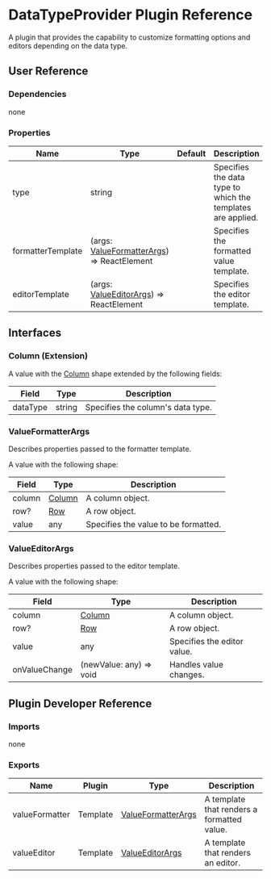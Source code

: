 # DataTypeProvider Plugin Reference

A plugin that provides the capability to customize formatting options and editors depending on the data type.

## User Reference

### Dependencies

none

### Properties

Name | Type | Default | Description
-----|------|---------|------------
type | string | | Specifies the data type to which the templates are applied.
formatterTemplate | (args: [ValueFormatterArgs](#value-formatter-args)) => ReactElement | | Specifies the formatted value template.
editorTemplate | (args: [ValueEditorArgs](#value-editor-args)) => ReactElement | | Specifies the editor template.

## Interfaces

### <a name="column"></a>Column (Extension)

A value with the [Column](grid.md#column) shape extended by the following fields:

Field | Type | Description
------|------|------------
dataType | string | Specifies the column's data type.

### <a name="value-formatter-args"></a>ValueFormatterArgs

Describes properties passed to the formatter template.

A value with the following shape:

Field | Type | Description
------|------|------------
column | [Column](#column) | A column object.
row? | [Row](grid.md#row) | A row object.
value | any | Specifies the value to be formatted.

### <a name="value-editor-args"></a>ValueEditorArgs

Describes properties passed to the editor template.

A value with the following shape:

Field | Type | Description
------|------|------------
column | [Column](#column) | A column object.
row? | [Row](grid.md#row) | A row object.
value | any | Specifies the editor value.
onValueChange | (newValue: any) => void | Handles value changes.

## Plugin Developer Reference

### Imports

none

### Exports

Name | Plugin | Type | Description
-----|--------|------|------------
valueFormatter | Template | [ValueFormatterArgs](#value-formatter-args) | A template that renders a formatted value.
valueEditor | Template | [ValueEditorArgs](#value-editor-args) | A template that renders an editor.
